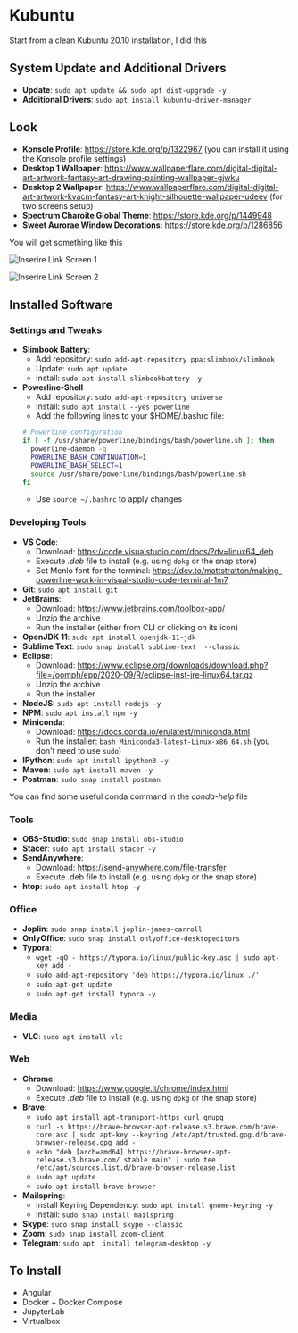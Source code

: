 # Kubuntu
Start from a clean Kubuntu 20.10 installation, I did this

## System Update and Additional Drivers
- **Update**: `sudo apt update && sudo apt dist-upgrade -y`
- **Additional Drivers**: `sudo apt install kubuntu-driver-manager`

## Look
- **Konsole Profile**: https://store.kde.org/p/1322967 (you can install it using the Konsole profile settings)
- **Desktop 1 Wallpaper**: https://www.wallpaperflare.com/digital-digital-art-artwork-fantasy-art-drawing-painting-wallpaper-gjwku
- **Desktop 2 Wallpaper**: https://www.wallpaperflare.com/digital-digital-art-artwork-kvacm-fantasy-art-knight-silhouette-wallpaper-udeev (for two screens setup)
- **Spectrum Charoite Global Theme**: https://store.kde.org/p/1449948
- **Sweet Aurorae Window Decorations**: https://store.kde.org/p/1286856

You will get something like this

![Inserire Link Screen 1]()

![Inserire Link Screen 2]()

## Installed Software

### Settings and Tweaks
- **Slimbook Battery**: 
	- Add repository: `sudo add-apt-repository ppa:slimbook/slimbook`
	- Update: `sudo apt update`
	- Install: `sudo apt install slimbookbattery -y`
- **Powerline-Shell**
	- Add repository: `sudo add-apt-repository universe`
	- Install: `sudo apt install --yes powerline`
	- Add the following lines to your $HOME/.bashrc file:
	```bash
	# Powerline configuration
	if [ -f /usr/share/powerline/bindings/bash/powerline.sh ]; then
	  powerline-daemon -q
	  POWERLINE_BASH_CONTINUATION=1
	  POWERLINE_BASH_SELECT=1
	  source /usr/share/powerline/bindings/bash/powerline.sh
	fi
	```
	- Use `source ~/.bashrc` to apply changes

### Developing Tools
- **VS Code**: 
	- Download: https://code.visualstudio.com/docs/?dv=linux64_deb
	- Execute *.deb* file to install (e.g. using `dpkg` or the snap store)
	- Set Menlo font for the terminal: https://dev.to/mattstratton/making-powerline-work-in-visual-studio-code-terminal-1m7
- **Git**: `sudo apt install git`
- **JetBrains**: 
	- Download: https://www.jetbrains.com/toolbox-app/
	- Unzip the archive
	- Run the installer (either from CLI or clicking on its icon)
- **OpenJDK 11**: `sudo apt install openjdk-11-jdk`
- **Sublime Text**: `sudo snap install sublime-text  --classic`
- **Eclipse**:
	- Download: https://www.eclipse.org/downloads/download.php?file=/oomph/epp/2020-09/R/eclipse-inst-jre-linux64.tar.gz
	- Unzip the archive
	- Run the installer
- **NodeJS**: `sudo apt install nodejs -y`
- **NPM**: `sudo apt install npm -y`
- **Miniconda**: 
	- Download: https://docs.conda.io/en/latest/miniconda.html
	- Run the installer: `bash Miniconda3-latest-Linux-x86_64.sh` (you don't need to use `sudo`)
- **IPython**: `sudo apt install ipython3 -y`
- **Maven**: `sudo apt install maven -y`
- **Postman**: `sudo snap install postman`

You can find some useful conda command in the *conda-help* file

### Tools
- **OBS-Studio**: `sudo snap install obs-studio`
- **Stacer**: `sudo apt install stacer -y`
- **SendAnywhere**:
	- Download: https://send-anywhere.com/file-transfer
	- Execute .deb file to install (e.g. using `dpkg` or the snap store)
- **htop**: `sudo apt install htop -y`

### Office
- **Joplin**: `sudo snap install joplin-james-carroll`
- **OnlyOffice**: `sudo snap install onlyoffice-desktopeditors`
- **Typora**:
	- `wget -qO - https://typora.io/linux/public-key.asc | sudo apt-key add -`
	- `sudo add-apt-repository 'deb https://typora.io/linux ./'`
	- `sudo apt-get update`
	- `sudo apt-get install typora -y`

### Media
- **VLC**: `sudo apt install vlc`

### Web
- **Chrome**:
	- Download: https://www.google.it/chrome/index.html
	- Execute *.deb* file to install (e.g. using `dpkg` or the snap store)
- **Brave**:
	- `sudo apt install apt-transport-https curl gnupg`
	- `curl -s https://brave-browser-apt-release.s3.brave.com/brave-core.asc | sudo apt-key --keyring /etc/apt/trusted.gpg.d/brave-browser-release.gpg add -`
	- `echo "deb [arch=amd64] https://brave-browser-apt-release.s3.brave.com/ stable main" | sudo tee /etc/apt/sources.list.d/brave-browser-release.list`
	- `sudo apt update`
	- `sudo apt install brave-browser`
- **Mailspring**: 
  - Install Keyring Dependency: `sudo apt install gnome-keyring -y`
  - Install: `sudo snap install mailspring`
- **Skype**: `sudo snap install skype --classic`
- **Zoom**: `sudo snap install zoom-client`
- **Telegram**: `sudo apt  install telegram-desktop -y`

## To Install
- Angular
- Docker + Docker Compose
- JupyterLab
- Virtualbox
